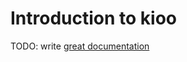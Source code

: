 # Introduction to kioo

TODO: write [great documentation](http://jacobian.org/writing/great-documentation/what-to-write/)

